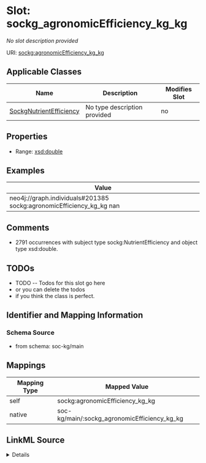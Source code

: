 

# Slot: sockg_agronomicEfficiency_kg_kg


_No slot description provided_





URI: [sockg:agronomicEfficiency_kg_kg](http://www.semanticweb.org/sockg/ontologies/2024/0/soil-carbon-ontology/agronomicEfficiency_kg_kg)



<!-- no inheritance hierarchy -->





## Applicable Classes

| Name | Description | Modifies Slot |
| --- | --- | --- |
| [SockgNutrientEfficiency](../classes/SockgNutrientEfficiency.md) | No type description provided |  no  |







## Properties

* Range: [xsd:double](http://www.w3.org/2001/XMLSchema#double)






## Examples

| Value |
| --- |
| neo4j://graph.individuals#201385 sockg:agronomicEfficiency_kg_kg nan |

## Comments

* 2791 occurrences with subject type sockg:NutrientEfficiency and object type xsd:double.

## TODOs

* TODO -- Todos for this slot go here
* or you can delete the todos
* if you think the class is perfect.

## Identifier and Mapping Information







### Schema Source


* from schema: soc-kg/main




## Mappings

| Mapping Type | Mapped Value |
| ---  | ---  |
| self | sockg:agronomicEfficiency_kg_kg |
| native | soc-kg/main/:sockg_agronomicEfficiency_kg_kg |




## LinkML Source

<details>
```yaml
name: sockg_agronomicEfficiency_kg_kg
description: No slot description provided
todos:
- TODO -- Todos for this slot go here
- or you can delete the todos
- if you think the class is perfect.
comments:
- 2791 occurrences with subject type sockg:NutrientEfficiency and object type xsd:double.
examples:
- value: neo4j://graph.individuals#201385 sockg:agronomicEfficiency_kg_kg nan
from_schema: soc-kg/main
rank: 1000
slot_uri: sockg:agronomicEfficiency_kg_kg
alias: sockg_agronomicEfficiency_kg_kg
domain_of:
- sockg_NutrientEfficiency
range: double

```
</details>
